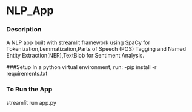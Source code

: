 # NLP_App

### Description
A NLP app built with streamlit framework using SpaCy for Tokenization,Lemmatization,Parts of Speech (POS) Tagging and Named Entity Extraction(NER),TextBlob for Sentiment Analysis.

###Setup
In a python virtual environment, run:
-pip install -r requirements.txt

### To Run the App
streamlit run app.py
